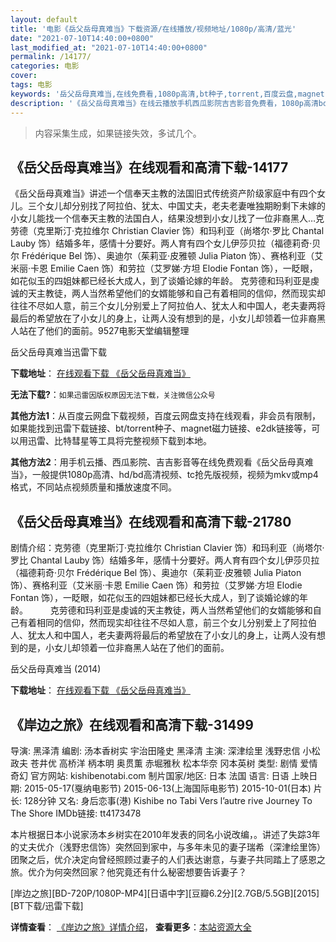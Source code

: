 ```yaml
---
layout: default
title: '电影《岳父岳母真难当》下载资源/在线播放/视频地址/1080p/高清/蓝光'
date: "2021-07-10T14:40:00+0800"
last_modified_at: "2021-07-10T14:40:00+0800"
permalink: /14177/
categories: 电影
cover:
tags: 电影
keywords: '岳父岳母真难当,在线免费看,1080p高清,bt种子,torrent,百度云盘,magnet,磁力链,迅雷下载资源'
description: '《岳父岳母真难当》在线云播放手机西瓜影院吉吉影音免费看，1080p高清bd/hd未删减完整版和tc抢先枪版，mkv/mp4格式，附带bt/torrent种子、magnet/磁力链、百度云盘、网盘资源迅雷下载链接'
---
```


>内容采集生成，如果链接失效，多试几个。


## 《岳父岳母真难当》在线观看和高清下载-14177

《岳父岳母真难当》讲述一个信奉天主教的法国旧式传统资产阶级家庭中有四个女儿。三个女儿却分别找了阿拉伯、犹太、中国丈夫，老夫老妻唯独期盼剩下未嫁的小女儿能找一个信奉天主教的法国白人，结果没想到小女儿找了一位非裔黑人…克劳德（克里斯汀·克拉维尔 Christian Clavier 饰）和玛利亚（尚塔尔·罗比 Chantal Lauby 饰）结婚多年，感情十分要好。两人育有四个女儿伊莎贝拉（福德莉奇·贝尔 Frédérique Bel 饰）、奥迪尔（茱莉亚·皮雅顿 Julia Piaton 饰）、赛格利亚（艾米丽·卡恩 Emilie Caen 饰）和劳拉（艾罗娣·方坦 Elodie Fontan 饰），一眨眼，如花似玉的四姐妹都已经长大成人，到了谈婚论嫁的年龄。 克劳德和玛利亚是虔诚的天主教徒，两人当然希望他们的女婿能够和自己有着相同的信仰，然而现实却往往不尽如人意，前三个女儿分别爱上了阿拉伯人、犹太人和中国人，老夫妻两将最后的希望放在了小女儿的身上，让两人没有想到的是，小女儿却领着一位非裔黑人站在了他们的面前。9527电影天堂编辑整理


岳父岳母真难当迅雷下载

**下载地址**： [在线观看下载 《岳父岳母真难当》](https://www.993dy.com//vod-detail-id-34660.html) 


**无法下载?**：`如果迅雷因版权原因无法下载，关注微信公众号 `

**其他方法1**：从百度云网盘下载视频，百度云网盘支持在线观看，非会员有限制，如果能找到迅雷下载链接、bt/torrent种子、magnet磁力链接、e2dk链接等，可以用迅雷、比特彗星等工具将完整视频下载到本地。

**其他方法2**：用手机云播、西瓜影院、吉吉影音等在线免费观看《岳父岳母真难当》，一般提供1080p高清、hd/bd高清视频、tc抢先版视频，视频为mkv或mp4格式，不同站点视频质量和播放速度不同。


## 《岳父岳母真难当》在线观看和高清下载-21780

剧情介绍：克劳德（克里斯汀·克拉维尔 Christian Clavier 饰）和玛利亚（尚塔尔·罗比 Chantal Lauby 饰）结婚多年，感情十分要好。两人育有四个女儿伊莎贝拉（福德莉奇·贝尔 Frédérique Bel 饰）、奥迪尔（茱莉亚·皮雅顿 Julia Piaton 饰）、赛格利亚（艾米丽·卡恩 Emilie Caen 饰）和劳拉（艾罗娣·方坦 Elodie Fontan 饰），一眨眼，如花似玉的四姐妹都已经长大成人，到了谈婚论嫁的年龄。  　　克劳德和玛利亚是虔诚的天主教徒，两人当然希望他们的女婿能够和自己有着相同的信仰，然而现实却往往不尽如人意，前三个女儿分别爱上了阿拉伯人、犹太人和中国人，老夫妻两将最后的希望放在了小女儿的身上，让两人没有想到的是，小女儿却领着一位非裔黑人站在了他们的面前。


岳父岳母真难当 (2014)

**下载地址**： [在线观看下载 《岳父岳母真难当》](https://www.btbtdy.me/btdy/dy942.html) 


## 《岸边之旅》在线观看和高清下载-31499

导演: 黑泽清 编剧: 汤本香树实 宇治田隆史 黑泽清 主演: 深津绘里 浅野忠信 小松政夫 苍井优 高桥洋 柄本明 奥贯薫 赤堀雅秋 松本华奈 冈本英树 类型: 剧情 爱情 奇幻 官方网站: kishibenotabi.com 制片国家/地区: 日本 法国 语言: 日语 上映日期: 2015-05-17(戛纳电影节) 2015-06-13(上海国际电影节) 2015-10-01(日本) 片长: 128分钟 又名: 身后恋事(港) Kishibe no Tabi Vers l’autre rive Journey To The Shore IMDb链接: tt4173478

本片根据日本小说家汤本乡树实在2010年发表的同名小说改编，。讲述了失踪3年的丈夫优介（浅野忠信饰）突然回到家中，与多年未见的妻子瑞希（深津绘里饰）团聚之后，优介决定向曾经照顾过妻子的人们表达谢意，与妻子共同踏上了感恩之旅。优介为何突然回家？他究竟还有什么秘密想要告诉妻子？


[岸边之旅][BD-720P/1080P-MP4][日语中字][豆瓣6.2分][2.7GB/5.5GB][2015][BT下载/迅雷下载]

**详情查看**： [《岸边之旅》详情介绍](/movie/31499/)， **查看更多**：[本站资源大全](/movie/t/all/)

